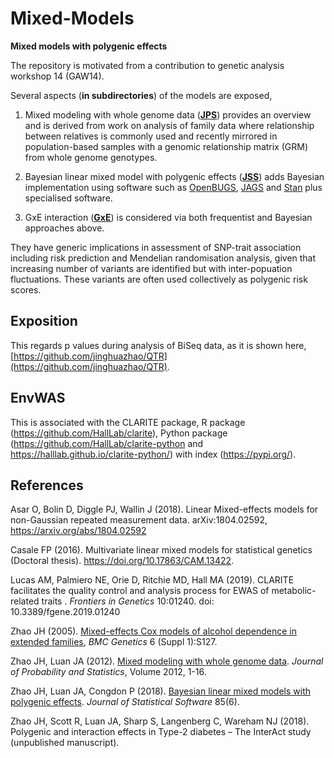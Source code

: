 # Mixed-Models

**Mixed models with polygenic effects**

The repository is motivated from a contribution to genetic analysis workshop 14 (GAW14).

Several aspects (**in subdirectories**) of the models are exposed,

1. Mixed modeling with whole genome data (**[JPS](JPS)**) provides an overview and is derived from work on analysis of family data where relationship between relatives is commonly 
used and recently mirrored in population-based samples with a genomic relationship matrix (GRM) from whole genome genotypes.

2. Bayesian linear mixed model with polygenic effects (**[JSS](JSS)**) adds Bayesian implementation using software such as [OpenBUGS](http://openbugs.net/w/FrontPage), 
[JAGS](http://mcmc-jags.sourceforge.net/) and [Stan](http://mc-stan.org/) plus specialised software.

3. GxE interaction (**[GxE](GxE)**) is considered via both frequentist and Bayesian approaches above.

They have generic implications in assessment of SNP-trait association including risk prediction and Mendelian randomisation analysis, given that increasing number of variants are 
identified but with inter-popuation fluctuations. These variants are often used collectively as polygenic risk scores.

## Exposition

This regards p values during analysis of BiSeq data, as it is shown here, [https://github.com/jinghuazhao/QTR](https://github.com/jinghuazhao/QTR).

## EnvWAS

This is associated with the CLARITE package, R package (https://github.com/HallLab/clarite), Python package (https://github.com/HallLab/clarite-python and https://halllab.github.io/clarite-python/) with index (https://pypi.org/).

## References

Asar O, Bolin D, Diggle PJ, Wallin J (2018). Linear Mixed-effects models for non-Gaussian repeated measurement data. arXiv:1804.02592, https://arxiv.org/abs/1804.02592

Casale FP (2016). Multivariate linear mixed models for statistical genetics (Doctoral thesis). https://doi.org/10.17863/CAM.13422.

Lucas AM, Palmiero NE, Orie D, Ritchie MD, Hall MA (2019). CLARITE facilitates the quality control and analysis process for EWAS of metabolic-related traits . *Frontiers in Genetics* 10:01240. doi: 10.3389/fgene.2019.01240

Zhao JH (2005). [Mixed-effects Cox models of alcohol dependence in extended families](https://doi.org/10.1186/1471-2156-6-S1-S127), *BMC Genetics* 6 (Suppl 1):S127.

Zhao JH, Luan JA (2012). [Mixed modeling with whole genome data](https://www.hindawi.com/journals/jps/2012/485174/). *Journal of Probability and Statistics*, Volume 2012, 1-16.

Zhao JH, Luan JA, Congdon P (2018). [Bayesian linear mixed models with polygenic effects](https://www.jstatsoft.org/article/view/v085i06). *Journal of Statistical Software* 85(6).

Zhao JH, Scott R, Luan JA, Sharp S, Langenberg C, Wareham NJ (2018). Polygenic and interaction effects in Type-2 diabetes – The InterAct study (unpublished manuscript).
